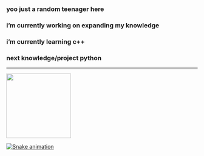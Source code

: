 ### yoo just a random teenager here

### i’m currently working on expanding my knowledge
### i’m currently learning c++
### next knowledge/project python

<hr />

<div>
  <a href="https://github.com/kxiraw">
  <img height="170em" src="https://github-readme-stats.vercel.app/api?username=kxiraw&show_icons=true&theme=tokyonight&include_all_commits=true&count_private=true"/>
    
  ![Snake animation](https://github.com/kxiraw/kxiraw/blob/output/github-contribution-grid-snake.svg)
</div>
